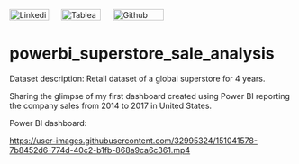 [<img src="https://img.shields.io/badge/Linkedin-%230A66C2.svg?&sflat&logo=linkedin&logoColor=white" alt="Linkedin profile link button" height="20" width="70" />](https://www.linkedin.com/in/hoi-ching-yip/) &emsp; [<img src="https://img.shields.io/badge/Tableau-%23ff4d4d.svg?&sflat&logo=tableau&logoColor=white" alt="Tableau profile link button" height="20" width="70" >](https://public.tableau.com/app/profile/yip.hoi.ching#!/?newProfile=&activeTab=0) &emsp; [<img src="https://img.shields.io/badge/Github Blog-%23181717.svg?&style=flat&logo=github&logoColor=white" alt="Github profile link button" height="20" width="90" alt="Github Blog Button"/>](https://github.com/melodyyip?tab=repositories) 


# powerbi_superstore_sale_analysis

Dataset description: Retail dataset of a global superstore for 4 years.

Sharing the glimpse of my first dashboard created using Power BI reporting the company sales from 2014 to 2017 in United States.

Power BI dashboard:

https://user-images.githubusercontent.com/32995324/151041578-7b8452d6-774d-40c2-b1fb-868a9ca6c361.mp4

